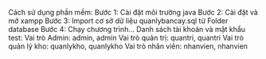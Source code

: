 Cách sử dụng phần mềm:
Bước 1: Cài đặt môi trường java
Bước 2: Cài đặt và mở xampp
Bước 3: Import cơ sở dữ liệu quanlybancay.sql từ Folder database
Bước 4: Chạy chương trình...
Danh sách tài khoản và mật khẩu test:
Vai trò Admin: admin, admin
Vai trò quản trị: quantri, quantri
Vai trò quản lý kho: quanlykho, quanlykho
Vai trò nhân viên: nhanvien, nhanvien
